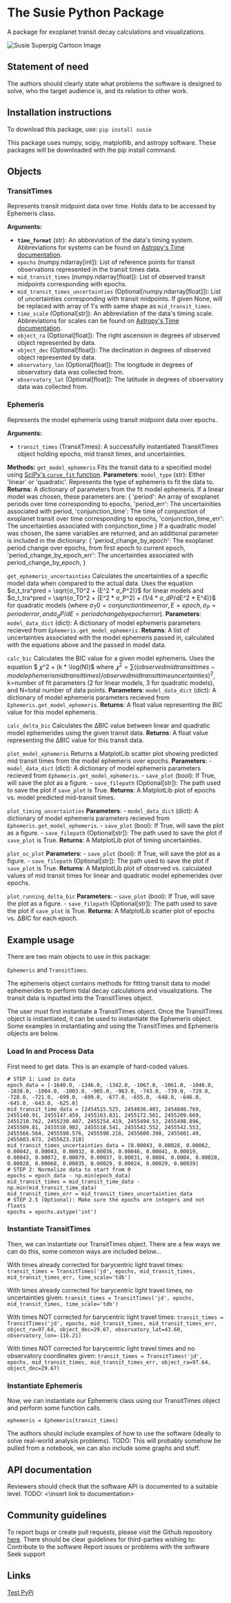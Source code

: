 # The Susie Python Package
A package for exoplanet transit decay calculations and visualizations.

![Susie Superpig Cartoon Image](http://www.astrojack.com/wp-content/uploads/2013/12/susie-1024x748.png)

## Statement of need
The authors should clearly state what problems the software is designed to solve, who the target audience is, and its relation to other work.

## Installation instructions
To download this package, use:
`pip install susie`

This package uses numpy, scipy, matplotlib, and astropy software. These packages will be downloaded with the pip install command.

## Objects

### TransitTimes
Represents transit midpoint data over time. Holds data to be accessed by Ephemeris class.

**Arguments:**
 - **`time_format`** (str): An abbreviation of the data's timing system. Abbreviations for systems can be found on [Astropy's Time documentation](https://docs.astropy.org/en/stable/time/#id3).
 - `epochs` (numpy.ndarray[int]): List of reference points for transit observations represented in the transit times data.
 - `mid_transit_times` (numpy.ndarray[float]): List of observed transit midpoints corresponding with epochs.
 - `mid_transit_times_uncertainties` (Optional[numpy.ndarray[float]]): List of uncertainties corresponding with transit midpoints. If given None, will be replaced with array of 1's with same shape as `mid_transit_times`.
 - `time_scale` (Optional[str]): An abbreviation of the data's timing scale. Abbreviations for scales can be found on [Astropy's Time documentation](https://docs.astropy.org/en/stable/time/#id6).
 - `object_ra` (Optional[float]): The right ascension in degrees of observed object represented by data.
 - `object_dec` (Optional[float]): The declination in degrees of observed object represented by data.
 - `observatory_lon` (Optional[float]): The longitude in degrees of observatory data was collected from.
 - `observatory_lat` (Optional[float]): The latitude in degrees of observatory data was collected from.


### Ephemeris
Represents the model ephemeris using transit midpoint data over epochs.

**Arguments:**
 - `transit_times` (TransitTimes): A successfully instantiated TransitTimes object holding epochs, mid transit times, and uncertainties.

**Methods:**
`get_model_ephemeris`
    Fits the transit data to a specified model using [SciPy's `curve_fit` function](https://docs.scipy.org/doc/scipy/reference/generated/scipy.optimize.curve_fit.html).
    **Parameters**:
        `model_type` (str): Either 'linear' or 'quadratic'. Represents the type of ephemeris to fit the data to.
    **Returns**:
        A dictionary of parameters from the fit model ephemeris. If a linear model was chosen, these parameters are:
        {
            'period': An array of exoplanet periods over time corresponding to epochs,
            'period_err': The uncertainities associated with period,
            'conjunction_time': The time of conjunction of exoplanet transit over time corresponding to epochs,
            'conjunction_time_err': The uncertainties associated with conjunction_time
        }
        If a quadratic model was chosen, the same variables are returned, and an additional parameter is included in the dictionary:
        {
            'period_change_by_epoch': The exoplanet period change over epochs, from first epoch to current epoch,
            'period_change_by_epoch_err': The uncertainties associated with period_change_by_epoch,
        }

`get_ephemeris_uncertainties`
    Calculates the uncertainties of a specific model data when compared to the actual data. Uses the equation $σ_t_tra^pred = \sqrt{σ_T0^2 + (E^2 * σ_P^2)}$ for linear models and $σ_t_tra^pred = \sqrt{σ_T0^2 + (E^2 * σ_P^2) + (1/4 * σ_dP/dE^2 * E^4)}$ for quadratic models (where $σ_T0 = conjunction time error, E = epoch, σ_P = period error, and σ_dP/dE = period change by epoch error$).
    **Parameters**: 
        `model_data_dict` (dict): A dictionary of model ephemeris parameters recieved from `Ephemeris.get_model_ephemeris`.
    **Returns**:
        A list of uncertainties associated with the model ephemeris passed in, calculated with the equations above and the passed in model data.

`calc_bic`
    Calculates the BIC value for a given model ephemeris. Uses the equation $ 𝜒^2 + (k * \log(N))$ where $𝜒^2=\sum ((observed mid transit times - model ephemeris mid transit times)/observed mid transit time uncertainties)^2$, k=number of fit parameters (2 for linear models, 3 for quadratic models), and N=total number of data points.
    **Parameters**:
        `model_data_dict` (dict): A dictionary of model ephemeris parameters recieved from `Ephemeris.get_model_ephemeris`.
    **Returns**:
        A float value representing the BIC value for this model ephemeris.
    
`calc_delta_bic`
    Calculates the ΔBIC value between linear and quadratic model ephemerides using the given transit data. 
    **Returns**:
        A float value representing the ΔBIC value for this transit data.
    
`plot_model_ephemeris`
    Returns a MatplotLib scatter plot showing predicted mid transit times from the model ephemeris over epochs.
    **Parameters**:
        - `model_data_dict` (dict): A dictionary of model ephemeris parameters recieved from `Ephemeris.get_model_ephemeris`.
        - `save_plot` (bool): If True, will save the plot as a figure.
        - `save_filepath` (Optional[str]): The path used to save the plot if `save_plot` is True.
    **Returns**:
        A MatplotLib plot of epochs vs. model predicted mid-transit times.
    
`plot_timing_uncertainties`
    **Parameters**:
        - `model_data_dict` (dict): A dictionary of model ephemeris parameters recieved from `Ephemeris.get_model_ephemeris`.
        - `save_plot` (bool): If True, will save the plot as a figure.
        - `save_filepath` (Optional[str]): The path used to save the plot if `save_plot` is True.
    **Returns**:
        A MatplotLib plot of timing uncertainties.
    
`plot_oc_plot`
    **Parameters**:
        - `save_plot` (bool): If True, will save the plot as a figure.
        - `save_filepath` (Optional[str]): The path used to save the plot if `save_plot` is True.
    **Returns**:
        A MatplotLib plot of observed vs. calculated values of mid transit times for linear and quadratic model ephemerides over epochs.
    
`plot_running_delta_bic`
    **Parameters**:
        - `save_plot` (bool): If True, will save the plot as a figure.
        - `save_filepath` (Optional[str]): The path used to save the plot if `save_plot` is True.
    **Returns**:
        A MatplotLib scatter plot of epochs vs. ΔBIC for each epoch.
    

## Example usage
There are two main objects to use in this package:

`Ephemeris` and `TransitTimes`.

The ephemeris object contains methods for fitting transit data to model ephemerides to perform tidal decay calculations and visualizations. The transit data is inputted into the TransitTimes object. 

The user must first instantiate a TransitTimes object. Once the TransitTimes object is instantiated, it can be used to instantiate the Ephemeris object. Some examples in instantiating and using the TransitTimes and Ephemeris objects are below.

### Load In and Process Data
First need to get data. This is an example of hard-coded values.
```
# STEP 1: Load in data
epoch_data = [-1640.0, -1346.0, -1342.0, -1067.0, -1061.0, -1046.0, -1038.0, -1004.0, -1003.0, -985.0, -963.0, -743.0, -739.0, -729.0, -728.0, -721.0, -699.0, -699.0, -677.0, -655.0, -648.0, -646.0, -645.0, -643.0, -625.0]
mid_transit_time_data = [2454515.525, 2454836.403, 2454840.769, 2455140.91, 2455147.459, 2455163.831, 2455172.561, 2455209.669, 2455210.762, 2455230.407, 2455254.419, 2455494.53, 2455498.896, 2455509.81, 2455510.902, 2455518.541, 2455542.552, 2455542.553, 2455566.564, 2455590.576, 2455598.216, 2455600.398, 2455601.49, 2455603.673, 2455623.318]
mid_transit_times_uncertainties_data = [0.00043, 0.00028, 0.00062, 0.00042, 0.00043, 0.00032, 0.00036, 0.00046, 0.00041, 0.00019, 0.00043, 0.00072, 0.00079, 0.00037, 0.00031, 0.0004, 0.0004, 0.00028, 0.00028, 0.00068, 0.00035, 0.00029, 0.00024, 0.00029, 0.00039]
# STEP 2: Normalize data to start from 0
epochs = epoch_data - np.min(epoch_data)
mid_transit_times = mid_transit_time_data - np.min(mid_transit_time_data)
mid_transit_times_err = mid_transit_times_uncertainties_data
# STEP 2.5 (Optional): Make sure the epochs are integers and not floats
epochs = epochs.astype('int')
```

### Instantiate TransitTimes
Then, we can instantiate our TransitTimes object. There are a few ways we can do this, some common ways are included below...

With times already corrected for barycentric light travel times:
    `transit_times = TransitTimes('jd', epochs, mid_transit_times, mid_transit_times_err, time_scale='tdb')`

With times already corrected for barycentric light travel times, no uncertainties given:
    `transit_times = TransitTimes('jd', epochs, mid_transit_times, time_scale='tdb')`

With times NOT corrected for barycentric light travel times:
    `transit_times = TransitTimes('jd', epochs, mid_transit_times, mid_transit_times_err, object_ra=97.64, object_dec=29.67, observatory_lat=43.60, observatory_lon=-116.21)`

With times NOT corrected for barycentric light travel times and no observatory coordinates given:
    `transit_times = TransitTimes('jd', epochs, mid_transit_times, mid_transit_times_err, object_ra=97.64, object_dec=29.67)`

### Instantiate Ephemeris
Now, we can instantiate our Ephemeris class using our TransitTimes object and perform some function calls.

`ephemeris = Ephemeris(transit_times)`

The authors should include examples of how to use the software (ideally to solve real-world analysis problems).
TODO: This will probably somehow be pulled from a notebook, we can also include some graphs and stuff.

## API documentation
Reviewers should check that the software API is documented to a suitable level.
TODO: <\insert link to documentation>

## Community guidelines
To report bugs or create pull requests, please visit the Github repository [here]().
There should be clear guidelines for third-parties wishing to:
Contribute to the software
Report issues or problems with the software
Seek support

## Links
[Test PyPi](https://test.pypi.org/project/Susie/0.0.1/)